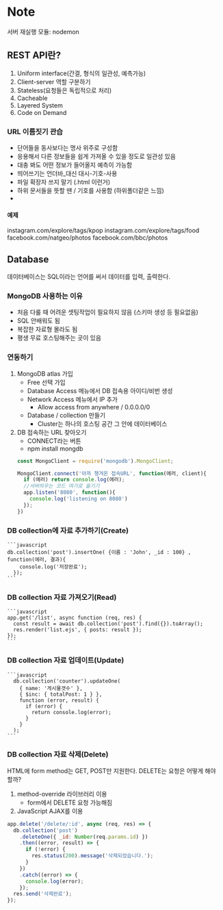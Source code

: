 # Note

서버 재실행 모듈: nodemon

## REST API란?
1. Uniform interface(간결, 형식의 일관성, 예측가능)
2. Client-server 역할 구분하기
3. Stateless(요청들은 독립적으로 처리)
4. Cacheable
5. Layered System
6. Code on Demand

### URL 이름짓기 관습
- 단어들을 동사보다는 명사 위주로 구성함
- 응용해서 다른 정보들을 쉽게 가져올 수 있을 정도로 일관성 있음
- 대충 봐도 어떤 정보가 들어올지 예측이 가능함
- 띄어쓰기는 언더바\_대신 대시-기호-사용
- 파일 확장자 쓰지 말기 (.html 이런거)
- 하위 문서들을 뜻할 땐 / 기호를 사용함 (하위폴더같은 느낌)
-

#### 예제
instagram.com/explore/tags/kpop
instagram.com/explore/tags/food
facebook.com/natgeo/photos
facebook.com/bbc/photos

## Database
데이터베이스는 SQL이라는 언어를 써서 데이터를 입력, 출력한다.

### MongoDB 사용하는 이유
- 처음 다룰 때 어려운 셋팅작업이 필요하지 않음 (스키마 생성 등 필요없음)
- SQL 안배워도 됨
- 복잡한 자료형 몰라도 됨
- 평생 무료 호스팅해주는 곳이 있음 

### 연동하기
1. MongoDB atlas 가입
   - Free 선택 가입
   - Database Access 메뉴에서 DB 접속용 아이디/비번 생성
   - Network Access 메뉴에서 IP 추가
     - Allow access from anywhere / 0.0.0.0/0
   - Database / collection 만들기
     - Cluster는 하나의 호스팅 공간 그 안에 데이터베이스
2. DB 접속하는 URL 찾아오기
   - CONNECT라는 버튼
   - npm install mongdb
    ```javascript
    const MongoClient = require('mongodb').MongoClient;
    
    MongoClient.connect('아까 챙겨온 접속URL', function(에러, client){
      if (에러) return console.log(에러);
      //서버띄우는 코드 여기로 옮기기
      app.listen('8080', function(){
        console.log('listening on 8080')
      });
    })
    ```
   
### DB collection에 자료 추가하기(Create)
    ```javascript
    db.collection('post').insertOne( {이름 : 'John', _id : 100} , function(에러, 결과){
        console.log('저장완료'); 
      });
    ```

### DB collection 자료 가져오기(Read)
    ```javascript
    app.get('/list', async function (req, res) {
      const result = await db.collection('post').find({}).toArray();
      res.render('list.ejs', { posts: result });
    });
    ```

### DB collection 자료 업데이트(Update)
    ```javascript
      db.collection('counter').updateOne(
        { name: '게시물갯수' },
        { $inc: { totalPost: 1 } },
        function (error, result) {
          if (error) {
            return console.log(error);
          }
        }
      );
    ```

### DB collection 자료 삭제(Delete)
HTML에 form method는 GET, POST만 지원한다.
DELETE는 요청은 어떻게 해야 할까?

1. method-override 라이브러리 이용
   - form에서 DELETE 요청 가능해짐
2. JavaScript AJAX를 이용

```javascript
app.delete('/delete/:id', async (req, res) => {
  db.collection('post')
    .deleteOne({ _id: Number(req.params.id) })
    .then((error, result) => {
      if (!error) {
        res.status(200).message('삭제되었습니다.');
      }
    })
    .catch((error) => {
      console.log(error);
    });
  res.send('삭제완료');
});
```
